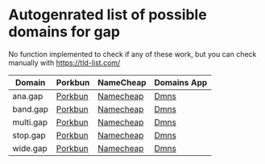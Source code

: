 # Autogenrated list of possible domains for gap

No function implemented to check if any of these work, but you can check manually with https://tld-list.com/

| Domain | Porkbun | NameCheap | Domains App |
|---|---|---|---|
| ana.gap | [Porkbun](https://porkbun.com/checkout/search?prb=e814663da1&tlds=&idnLanguage=&search=search&q=ana.gap) | [Namecheap](https://www.namecheap.com/domains/registration/results/?domain=ana.gap) | [Dmns](https://dmns.app/domains?q=ana.gap) |
| band.gap | [Porkbun](https://porkbun.com/checkout/search?prb=e814663da1&tlds=&idnLanguage=&search=search&q=band.gap) | [Namecheap](https://www.namecheap.com/domains/registration/results/?domain=band.gap) | [Dmns](https://dmns.app/domains?q=band.gap) |
| multi.gap | [Porkbun](https://porkbun.com/checkout/search?prb=e814663da1&tlds=&idnLanguage=&search=search&q=multi.gap) | [Namecheap](https://www.namecheap.com/domains/registration/results/?domain=multi.gap) | [Dmns](https://dmns.app/domains?q=multi.gap) |
| stop.gap | [Porkbun](https://porkbun.com/checkout/search?prb=e814663da1&tlds=&idnLanguage=&search=search&q=stop.gap) | [Namecheap](https://www.namecheap.com/domains/registration/results/?domain=stop.gap) | [Dmns](https://dmns.app/domains?q=stop.gap) |
| wide.gap | [Porkbun](https://porkbun.com/checkout/search?prb=e814663da1&tlds=&idnLanguage=&search=search&q=wide.gap) | [Namecheap](https://www.namecheap.com/domains/registration/results/?domain=wide.gap) | [Dmns](https://dmns.app/domains?q=wide.gap) |
